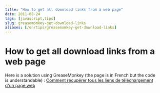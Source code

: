 ```yaml
---
title: "How to get all download links from a web page"
date: 2011-08-24
tags: [javascript,tips]
slug: greasemonkey-get-download-links
aliases: [/en/tips/greasemonkey-get-download-links]
---
```

# How to get all download links from a web page

Here is a solution using GreaseMonkey (the page is in French but the code is understandable) : [Comment récupérer tous les liens de téléchargement d'un page web](/blog/greasemonkey-get-all-download-links)







